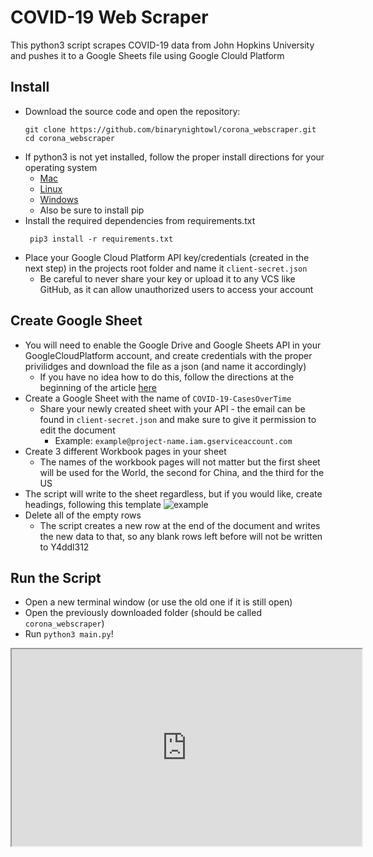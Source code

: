 # COVID-19 Web Scraper
This python3 script scrapes COVID-19 data from John Hopkins University and pushes it to a Google Sheets file using Google Clould Platform

## Install

- Download the source code and open the repository:
  ```
  git clone https://github.com/binarynightowl/corona_webscraper.git
  cd corona_webscraper
  ```
- If python3 is not yet installed, follow the proper install directions for your operating system
  - [Mac](https://docs.python-guide.org/starting/install3/osx/)
  - [Linux](https://docs.python-guide.org/starting/install3/linux/)
  - [Windows](https://docs.python-guide.org/starting/install3/win/)
  - Also be sure to install pip
- Install the required dependencies from requirements.txt
  ```
   pip3 install -r requirements.txt
  ```
- Place your Google Cloud Platform API key/credentials (created in the next step) in the projects root folder and name it ```client-secret.json```
  - Be careful to never share your key or upload it to any VCS like GitHub, as it can allow unauthorized users to access your account
  
## Create Google Sheet
- You will need to enable the Google Drive and Google Sheets API in your GoogleCloudPlatform account, and create credentials with the proper privilidges and download the file as a json (and name it accordingly)
  - If you have no idea how to do this, follow the directions at the beginning of the article [here](https://www.twilio.com/blog/2017/02/an-easy-way-to-read-and-write-to-a-google-spreadsheet-in-python.html)
- Create a Google Sheet with the name of ```COVID-19-CasesOverTime```
  - Share your newly created sheet with your API - the email can be found in ```client-secret.json``` and make sure to give it permission to edit the document
    - Example: ```example@project-name.iam.gserviceaccount.com```
- Create 3 different Workbook pages in your sheet
  - The names of the workbook pages will not matter but the first sheet will be used for the World, the second for China, and the third for the US
- The script will write to the sheet regardless, but if you would like, create headings, following this template
   ![example](https://lh3.googleusercontent.com/HhWYlcnWvP2JQzk253I11cK5FDh5uqyjNqYjdV_Ynwe-X9ft4Z7hEn39TJOtm4WqCyJo62QO2IgJyfWBSmT7fTkcm7H576Ij9JJjnxgHjZB7p4aZKXxE1mXgw8rYvD1GtQYCcqpWbr_pzWIK2XquF8lrhEAE_FUuEw1g5DTtng9DT0pXkvAhU2c2eJ_S8BduhHPfC3ImgMr5R1VzK5JgoPkrb3QJFNl1cRFVEM16Q2N0OfL13Zh-8YwqL71fl6mkAjGSxi_isub8fQtTv3J2oVn4CjanFgZTIrK32W2J9jz4VAxgrQaoQ5sECEw3V9JUMAa3pohMqllcPymaa-6uOGgSwIAuoLSMpM71oWa-EgIjk_HmhSbtmLST_BWtH7RFCnitfuRUk6d1NUptxd-rg3H28n0tnmeUWqEPAQ3wIVHtRTZ8BkiL06GDD8vsYlWPiiCwSEMLxtC-o4xxj2sNLFTUyqZPm-3aSLDkc13FTuQ0GrO9fgQeu2aw4JUlek6OKpI0AueAKzAMyCFeZU7Z7jiPTbJVXNe8mJOCMAzoh1uta7T7mXVpQsiKNkn0Jl44D6YpQun2YLZA7kjk9YCbD1QMRRsmrIvNIZFFNVixWi62FqRbgfLyscPIvtBzd_ocBJ2PDbZn9QUJQ4lg_5WVbZ75FaXvZ6FJQTFx-j2XNMOvFLWUrZG4nlYWzz6yfA=w1603-h98-no)
- Delete all of the empty rows
  - The script creates a new row at the end of the document and writes the new data to that, so any blank rows left before will not be written to
Y4ddl312

## Run the Script
- Open a new terminal window (or use the old one if it is still open)
- Open the previously downloaded folder (should be called ```corona_webscraper```)
- Run ```python3 main.py```!


<iframe width="560" height="315" src="https://services1.arcgis.com/0MSEUqKaxRlEPj5g/ArcGIS/rest/services/Coronavirus_2019_nCoV_Cases/FeatureServer/1/query?where=1=1&outStatistics=[%7B%22statisticType%22:%22sum%22,%22onStatisticField%22:%22Confirmed%22,%22outStatisticFieldName%22:%22confirmed%22%7D,%7B%22statisticType%22:%22sum%22,%22onStatisticField%22:%22deaths%22,%22outStatisticFieldName%22:%22deaths%22%7D,%7B%22statisticType%22:%22sum%22,%22onStatisticField%22:%22recovered%22,%22outStatisticFieldName%22:%22recovered%22%7D]&f=pjson"></iframe>
